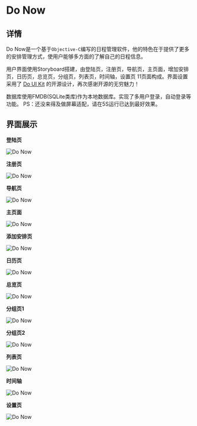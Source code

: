 # Do Now
## 详情
  Do Now是一个基于`Objective-C`编写的日程管理软件，他的特色在于提供了更多的安排管理方式，使用户能够多方面的了解自己的日程信息。
  
  用户界面使用Storyboard搭建，由登陆页，注册页，导航页，主页面，增加安排页，日历页，总览页，分组页，列表页，时间轴，设置页 11页面构成。界面设置采用了 [Do UI Kit](http://www.invisionapp.com/) 的开源设计，再次感谢开源的无穷魅力！
  
  数据库使用FMDB(SQLite类库)作为本地数据库。实现了多用户登录，自动登录等功能。
  PS：还没来得及做屏幕适配，请在5S运行已达到最好效果。
  
## 界面展示

**登陆页**

![Do Now](https://github.com/Job-Yang/DoNow/blob/master/ScreenShots/%E7%99%BB%E9%99%86%E9%A1%B5.png)

**注册页**

![Do Now](https://github.com/Job-Yang/DoNow/blob/master/ScreenShots/%E6%B3%A8%E5%86%8C%E9%A1%B5.png)

**导航页**

![Do Now](https://github.com/Job-Yang/DoNow/blob/master/ScreenShots/%E5%AF%BC%E8%88%AA%E9%A1%B5.png)

**主页面**

![Do Now](https://github.com/Job-Yang/DoNow/blob/master/ScreenShots/%E4%B8%BB%E9%A1%B5%E9%9D%A2.png)

**添加安排页**

![Do Now](https://github.com/Job-Yang/DoNow/blob/master/ScreenShots/%E6%B7%BB%E5%8A%A0%E5%AE%89%E6%8E%92%E9%A1%B5.png)

**日历页**

![Do Now](https://github.com/Job-Yang/DoNow/blob/master/ScreenShots/%E6%97%A5%E5%8E%86%E9%A1%B5.png)

**总览页**

![Do Now](https://github.com/Job-Yang/DoNow/blob/master/ScreenShots/%E6%80%BB%E8%A7%88%E9%A1%B5.png)

**分组页1**

![Do Now](https://github.com/Job-Yang/DoNow/blob/master/ScreenShots/%E5%88%86%E7%BB%84%E9%A1%B51.png)

**分组页2**

![Do Now](https://github.com/Job-Yang/DoNow/blob/master/ScreenShots/%E5%88%86%E7%BB%84%E9%A1%B52.png)

**列表页**

![Do Now](https://github.com/Job-Yang/DoNow/blob/master/ScreenShots/%E5%88%97%E8%A1%A8%E9%A1%B5.png)

**时间轴**

![Do Now](https://github.com/Job-Yang/DoNow/blob/master/ScreenShots/%E6%97%B6%E9%97%B4%E8%BD%B4.png)

**设置页**

![Do Now](https://github.com/Job-Yang/DoNow/blob/master/ScreenShots/%E8%AE%BE%E7%BD%AE1.png)


